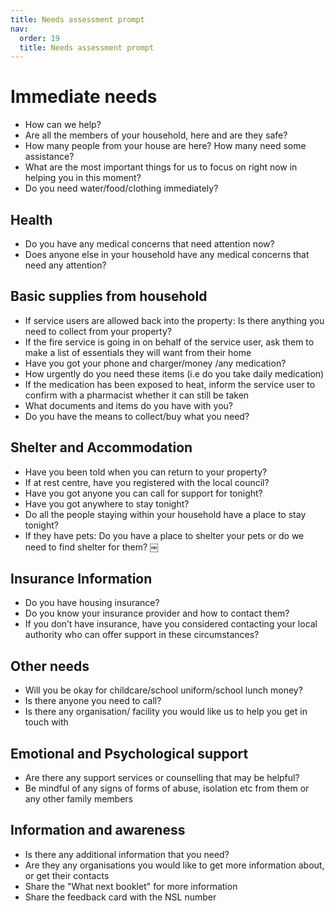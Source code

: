 ```yaml
---
title: Needs assessment prompt
nav:
  order: 19
  title: Needs assessment prompt
---
```


# Immediate needs

* How can we help?
* Are all the members of your household, here and are they safe?
* How many people from your house are here? How many need some assistance?
* What are the most important things for us to focus on right now in helping you in this moment?
* Do you need water/food/clothing immediately?

## Health

* Do you have any medical concerns that need attention now?
* Does anyone else in your household have any medical concerns that need any attention?

## Basic supplies from household

* If service users are allowed back into the property: Is there anything you need to collect from your property?
* If the fire service is going in on behalf of the service user, ask them to make a list of essentials they will want from their home
* Have you got your phone and charger/money /any medication?
* How urgently do you need these items (i.e do you take daily medication)
* If the medication has been exposed to heat, inform the service user to confirm with a pharmacist whether it can still be taken
* What documents and items do you have with you?
* Do you have the means to collect/buy what you need?

## Shelter and Accommodation

* Have you been told when you can return to your property?
* If at rest centre, have you registered with the local council?
* Have you got anyone you can call for support for tonight?
* Have you got anywhere to stay tonight?
* Do all the people staying within your household have a place to stay tonight?
* If they have pets: Do you have a place to shelter your pets or do we need to find shelter for them? ￼

## Insurance Information

* Do you have housing insurance?
* Do you know your insurance provider and how to contact them?
* If you don’t have insurance, have you considered contacting your local authority who can offer support in these circumstances?

## Other needs

* Will you be okay for childcare/school uniform/school lunch money?
* Is there anyone you need to call?
* Is there any organisation/ facility you would like us to help you get in touch with

## Emotional and Psychological support

* Are there any support services or counselling that may be helpful?
* Be mindful of any signs of forms of abuse, isolation etc from them or any other family members

## Information and awareness

* Is there any additional information that you need?
* Are they any organisations you would like to get more information about, or get their contacts
* Share the "What next booklet" for more information
* Share the feedback card with the NSL number
